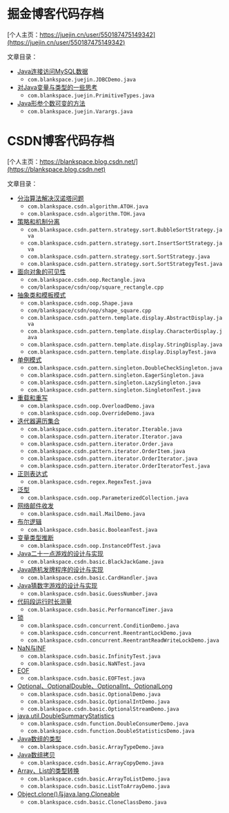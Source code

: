 # 掘金博客代码存档

[个人主页：https://juejin.cn/user/550187475149342](https://juejin.cn/user/550187475149342)

文章目录：
- [Java连接访问MySQL数据](https://juejin.cn/post/7084632552018968583)
    - `com.blankspace.juejin.JDBCDemo.java`
- [对Java变量与类型的一些思考](https://juejin.cn/post/7083888472829722637)
    - `com.blankspace.juejin.PrimitiveTypes.java`
- [Java形参个数可变的方法](https://juejin.cn/post/7084262255079981064)
    - `com.blankspace.juejin.Varargs.java`

# CSDN博客代码存档

[个人主页：https://blankspace.blog.csdn.net/](https://blankspace.blog.csdn.net)

文章目录：
- [分治算法解决汉诺塔问题](https://blankspace.blog.csdn.net/article/details/102156167)
    - `com.blankspace.csdn.algorithm.ATOH.java`
    - `com.blankspace.csdn.algorithm.TOH.java`
- [策略和机制分离](https://blankspace.blog.csdn.net/article/details/128749140)
    - `com.blankspace.csdn.pattern.strategy.sort.BubbleSortStrategy.java`
    - `com.blankspace.csdn.pattern.strategy.sort.InsertSortStrategy.java`
    - `com.blankspace.csdn.pattern.strategy.sort.SortStrategy.java`
    - `com.blankspace.csdn.pattern.strategy.sort.SortStrategyTest.java`
- [面向对象的可见性](https://blankspace.blog.csdn.net/article/details/114701507)
    - `com.blankspace.csdn.oop.Rectangle.java`
    - `com/blankspace/csdn/oop/square_rectangle.cpp`
- [抽象类和模板模式](https://blankspace.blog.csdn.net/article/details/123172755)
    - `com.blankspace.csdn.oop.Shape.java`
    - `com/blankspace/csdn/oop/shape_square.cpp`
    - `com.blankspace.csdn.pattern.template.display.AbstractDisplay.java`
    - `com.blankspace.csdn.pattern.template.display.CharacterDisplay.java`
    - `com.blankspace.csdn.pattern.template.display.StringDisplay.java`
    - `com.blankspace.csdn.pattern.template.display.DisplayTest.java`
- [单例模式](https://blankspace.blog.csdn.net/article/details/105337542)
    - `com.blankspace.csdn.pattern.singleton.DoubleCheckSingleton.java`
    - `com.blankspace.csdn.pattern.singleton.EagerSingleton.java`
    - `com.blankspace.csdn.pattern.singleton.LazySingleton.java`
    - `com.blankspace.csdn.pattern.singleton.SingletonTest.java`
- [重载和重写](https://blankspace.blog.csdn.net/article/details/128881890)
    - `com.blankspace.csdn.oop.OverloadDemo.java`
    - `com.blankspace.csdn.oop.OverrideDemo.java`
- [迭代器遍历集合](https://blankspace.blog.csdn.net/article/details/128907879)
    - `com.blankspace.csdn.pattern.iterator.Iterable.java`
    - `com.blankspace.csdn.pattern.iterator.Iterator.java`
    - `com.blankspace.csdn.pattern.iterator.Order.java`
    - `com.blankspace.csdn.pattern.iterator.OrderItem.java`
    - `com.blankspace.csdn.pattern.iterator.OrderIterator.java`
    - `com.blankspace.csdn.pattern.iterator.OrderIteratorTest.java`
- [正则表达式](https://blankspace.blog.csdn.net/article/details/128928424)
    - `com.blankspace.csdn.regex.RegexTest.java`
- [泛型](https://blankspace.blog.csdn.net/article/details/128928431)
    - `com.blankspace.csdn.oop.ParameterizedCollection.java`
- [网络邮件收发](https://blankspace.blog.csdn.net/article/details/104642821)
    - `com.blankspace.csdn.mail.MailDemo.java`
- [布尔逻辑](https://blankspace.blog.csdn.net/article/details/129391439)
    - `com.blankspace.csdn.basic.BooleanTest.java`
- [变量类型推断](https://blankspace.blog.csdn.net/article/details/129401446)
    - `com.blankspace.csdn.oop.InstanceOfTest.java`
- [Java二十一点游戏的设计与实现](https://blankspace.blog.csdn.net/article/details/103329628)
    - `com.blankspace.csdn.basic.BlackJackGame.java`
- [Java随机发牌程序的设计与实现](https://blankspace.blog.csdn.net/article/details/101390226)
    - `com.blankspace.csdn.basic.CardHandler.java`
- [Java猜数字游戏的设计与实现](https://blankspace.blog.csdn.net/article/details/105326344)
    - `com.blankspace.csdn.basic.GuessNumber.java`
- [代码段运行时长测量](https://blankspace.blog.csdn.net/article/details/104633563)
    - `com.blankspace.csdn.basic.PerformanceTimer.java`
- [锁](https://blankspace.blog.csdn.net/article/details/129688281)
    - `com.blankspace.csdn.concurrent.ConditionDemo.java`
    - `com.blankspace.csdn.concurrent.ReentrantLockDemo.java`
    - `com.blankspace.csdn.concurrent.ReentrantReadWriteLockDemo.java`
- [NaN与INF](https://blankspace.blog.csdn.net/article/details/129543890)
    - `com.blankspace.csdn.basic.InfinityTest.java`
    - `com.blankspace.csdn.basic.NaNTest.java`
- [EOF](https://blankspace.blog.csdn.net/article/details/129765339)
    - `com.blankspace.csdn.basic.EOFTest.java`
- [Optional、OptionalDouble、OptionalInt、OptionalLong](https://blankspace.blog.csdn.net/article/details/103219839)
    - `com.blankspace.csdn.basic.OptionalDemo.java`
    - `com.blankspace.csdn.basic.OptionalIntDemo.java`
    - `com.blankspace.csdn.basic.OptionalStreamDemo.java`
- [java.util.DoubleSummaryStatistics](https://blankspace.blog.csdn.net/article/details/130435897)
    - `com.blankspace.csdn.function.DoubleConsumerDemo.java`
    - `com.blankspace.csdn.function.DoubleStatisticsDemo.java`
- [Java数组的类型](https://blankspace.blog.csdn.net/article/details/104083129)
    - `com.blankspace.csdn.basic.ArrayTypeDemo.java`
- [Java数组拷贝](https://blankspace.blog.csdn.net/article/details/104645939)
    - `com.blankspace.csdn.basic.ArrayCopyDemo.java`
- [Array、List的类型转换](https://blankspace.blog.csdn.net/article/details/123453777)
    - `com.blankspace.csdn.basic.ArrayToListDemo.java`
    - `com.blankspace.csdn.basic.ListToArrayDemo.java`
- [Object.clone()与java.lang.Cloneable](https://blankspace.blog.csdn.net/article/details/115519594)
    - `com.blankspace.csdn.basic.CloneClassDemo.java`
